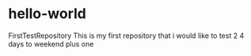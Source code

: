 # hello-world
FirstTestRepository
This is my first repository that i would like to test 2
4 days to weekend
plus one
